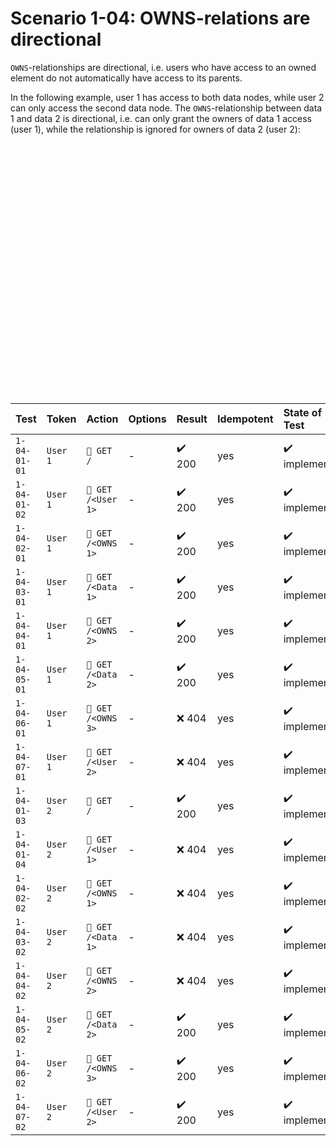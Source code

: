 # Scenario 1-04: OWNS-relations are directional

`OWNS`-relationships are directional, i.e. users who have access to an owned element do not automatically have access to
its parents.

In the following example, user 1 has access to both data nodes, while user 2 can only access the second data node. The
`OWNS`-relationship between data 1 and data 2 is directional, i.e. can only grant the owners of data 1 access (user 1),
while the relationship is ignored for owners of data 2 (user 2):

<div id="graph" class="graph-container" style="height:400px"></div>

| Test         | Token    | Action             | Options | Result | Idempotent | State of Test  |
|:-------------|:---------|:-------------------|:--------|:-------|:-----------|:---------------|
| `1-04-01-01` | `User 1` | `🔵 GET /`         | -       | ✔️ 200 | yes        | ✔️ implemented |
| `1-04-01-02` | `User 1` | `🔵 GET /<User 1>` | -       | ✔️ 200 | yes        | ✔️ implemented |
| `1-04-02-01` | `User 1` | `🔵 GET /<OWNS 1>` | -       | ✔️ 200 | yes        | ✔️ implemented |
| `1-04-03-01` | `User 1` | `🔵 GET /<Data 1>` | -       | ✔️ 200 | yes        | ✔️ implemented |
| `1-04-04-01` | `User 1` | `🔵 GET /<OWNS 2>` | -       | ✔️ 200 | yes        | ✔️ implemented |
| `1-04-05-01` | `User 1` | `🔵 GET /<Data 2>` | -       | ✔️ 200 | yes        | ✔️ implemented |
| `1-04-06-01` | `User 1` | `🔵 GET /<OWNS 3>` | -       | ❌ 404  | yes        | ✔️ implemented |
| `1-04-07-01` | `User 1` | `🔵 GET /<User 2>` | -       | ❌ 404  | yes        | ✔️ implemented |
| `1-04-01-03` | `User 2` | `🔵 GET /`         | -       | ✔️ 200 | yes        | ✔️ implemented |
| `1-04-01-04` | `User 2` | `🔵 GET /<User 1>` | -       | ❌ 404 | yes        | ✔️ implemented |
| `1-04-02-02` | `User 2` | `🔵 GET /<OWNS 1>` | -       | ❌ 404 | yes        | ✔️ implemented |
| `1-04-03-02` | `User 2` | `🔵 GET /<Data 1>` | -       | ❌ 404 | yes        | ✔️ implemented |
| `1-04-04-02` | `User 2` | `🔵 GET /<OWNS 2>` | -       | ❌ 404 | yes        | ✔️ implemented |
| `1-04-05-02` | `User 2` | `🔵 GET /<Data 2>` | -       | ✔️ 200 | yes        | ✔️ implemented |
| `1-04-06-02` | `User 2` | `🔵 GET /<OWNS 3>` | -       | ✔️ 200 | yes        | ✔️ implemented |
| `1-04-07-02` | `User 2` | `🔵 GET /<User 2>` | -       | ✔️ 200  | yes        | ✔️ implemented |

<script>
renderGraph(document.getElementById('graph'), {
  nodes: [
    { id: 'user1', ...userNode, label: 'User 1' },
    { id: 'user2', ...userNode, label: 'User 2' },
    { id: 'data1', ...dataNode, label: 'Data 1' },
    { id: 'data2', ...dataNode, label: 'Data 2' },
  ],
  edges: [
    { source: 'user1', target: 'data1', label: 'OWNS 1' },
    { source: 'data1', target: 'data2', label: 'OWNS 2' },
    { source: 'user2', target: 'data2', label: 'OWNS 3' },
  ]
});
</script>
